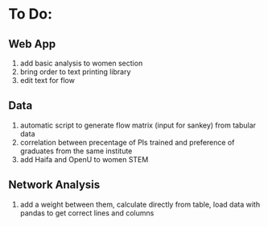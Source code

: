 # To Do:
## Web App
1. add basic analysis to women section
2. bring order to text printing library
3. edit text for flow

## Data
1. automatic script to generate flow matrix (input for sankey) from tabular data
2. correlation between precentage of PIs trained and preference of graduates from the same institute
3. add Haifa and OpenU to women STEM

## Network Analysis
1. add a weight between them, calculate directly from table, load data with pandas to get correct lines
    and columns
